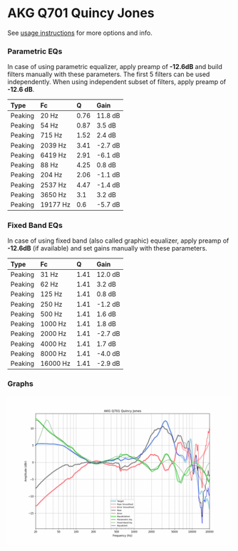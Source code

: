 # AKG Q701 Quincy Jones
See [usage instructions](https://github.com/jaakkopasanen/AutoEq#usage) for more options and info.

### Parametric EQs
In case of using parametric equalizer, apply preamp of **-12.6dB** and build filters manually
with these parameters. The first 5 filters can be used independently.
When using independent subset of filters, apply preamp of **-12.6 dB**.

| Type    | Fc       |    Q | Gain    |
|:--------|:---------|:-----|:--------|
| Peaking | 20 Hz    | 0.76 | 11.8 dB |
| Peaking | 54 Hz    | 0.87 | 3.5 dB  |
| Peaking | 715 Hz   | 1.52 | 2.4 dB  |
| Peaking | 2039 Hz  | 3.41 | -2.7 dB |
| Peaking | 6419 Hz  | 2.91 | -6.1 dB |
| Peaking | 88 Hz    | 4.25 | 0.8 dB  |
| Peaking | 204 Hz   | 2.06 | -1.1 dB |
| Peaking | 2537 Hz  | 4.47 | -1.4 dB |
| Peaking | 3650 Hz  | 3.1  | 3.2 dB  |
| Peaking | 19177 Hz | 0.6  | -5.7 dB |

### Fixed Band EQs
In case of using fixed band (also called graphic) equalizer, apply preamp of **-12.6dB**
(if available) and set gains manually with these parameters.

| Type    | Fc       |    Q | Gain    |
|:--------|:---------|:-----|:--------|
| Peaking | 31 Hz    | 1.41 | 12.0 dB |
| Peaking | 62 Hz    | 1.41 | 3.2 dB  |
| Peaking | 125 Hz   | 1.41 | 0.8 dB  |
| Peaking | 250 Hz   | 1.41 | -1.2 dB |
| Peaking | 500 Hz   | 1.41 | 1.6 dB  |
| Peaking | 1000 Hz  | 1.41 | 1.8 dB  |
| Peaking | 2000 Hz  | 1.41 | -2.7 dB |
| Peaking | 4000 Hz  | 1.41 | 1.7 dB  |
| Peaking | 8000 Hz  | 1.41 | -4.0 dB |
| Peaking | 16000 Hz | 1.41 | -2.9 dB |

### Graphs
![](./AKG%20Q701%20Quincy%20Jones.png)